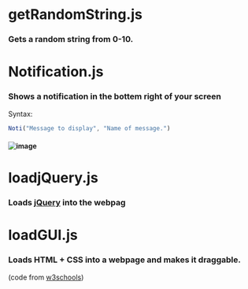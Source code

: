 # getRandomString.js
### Gets a random string from 0-10.
# Notification.js
### Shows a notification in the bottem right of your screen<br>
Syntax:
```js
Noti("Message to display", "Name of message.")
```
#### ![image](https://user-images.githubusercontent.com/69748767/157924746-591a29eb-0f93-4b2a-aa79-2c7412d9fb5c.png)
# loadjQuery.js
### Loads [jQuery](https://jquery.com/) into the webpag
# loadGUI.js
### Loads HTML + CSS into a webpage and makes it draggable.<br>
(code from [w3schools](https://www.w3schools.com/howto/howto_js_draggable.asp))
